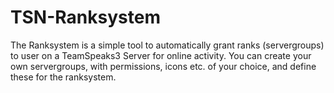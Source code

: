 # TSN-Ranksystem
The Ranksystem is a simple tool to automatically grant ranks (servergroups) to user on a TeamSpeaks3 Server for online activity. You can create your own servergroups, with permissions, icons etc. of your choice, and define these for the ranksystem.
